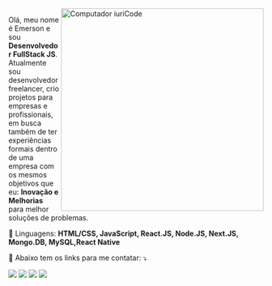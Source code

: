 <img src="https://raw.githubusercontent.com/MicaelliMedeiros/micaellimedeiros/master/image/computer-illustration.png" min-width="400px" max-width="400px" width="400px" align="right" alt="Computador iuriCode">

<p align="left"> 
  Olá, meu nome é Emerson e sou <strong>Desenvolvedor FullStack JS</strong>.<br>
  Atualmente sou desenvolvedor freelancer, crio projetos para empresas e profissionais, em busca também de ter experiências formais dentro de uma empresa com os mesmos objetivos que eu: <strong>Inovação e Melhorias</strong> para melhor soluções de problemas.
</p>

<p align="left">
  🦄 Linguagens: <strong>HTML/CSS, JavaScript, React.JS, Node.JS, Next.JS, Mongo.DB, MySQL,React Native</strong>
</p>

<p align="left">
  💌 Abaixo tem os links para me contatar: ⤵️
</p>

<p align="left">
  <a href="#" alt="Gmail">
  <img src="https://img.shields.io/badge/-Gmail-FF0000?style=flat-square&labelColor=FF0000&logo=gmail&logoColor=white&link=mailto:emerson00lima00@gmail.com?subject=Hello%20again" /></a>

  <a href="#" alt="Linkedin">
  <img src="https://img.shields.io/badge/-Linkedin-0e76a8?style=flat-square&logo=Linkedin&logoColor=white&link=https://linkedin/in/emersonslima" /></a>

  <a href="#" alt="WhatsApp">
  <img src="https://img.shields.io/badge/-WhatsApp-25d366?style=flat-square&labelColor=25d366&logo=whatsapp&logoColor=white&link=https://wa.me/+5589994003153"/></a>

  <a href="#" alt="Instagram" src="https://www.instagram.com/emersonslima7/">
  <img src="https://img.shields.io/badge/-Instagram-DF0174?style=flat-square&labelColor=DF0174&logo=instagram&logoColor=white&link="/></a>
</p>  
